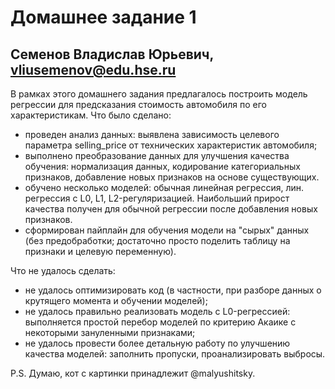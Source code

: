 # Домашнее задание 1
## Семенов Владислав Юрьевич, vliusemenov@edu.hse.ru

В рамках этого домашнего задания предлагалось построить модель регрессии для предсказания стоимость автомобиля по его характеристикам.
Что было сделано:
- проведен анализ данных: выявлена зависимость целевого параметра selling_price от технических характеристик автомобиля;
- выполнено преобразование данных для улучшения качества обучения: нормализация данных, кодирование категориальных признаков, добавление новых признаков на основе существующих.
- обучено несколько моделей: обычная линейная регрессия, лин. регрессия с L0, L1, L2-регуляризацией. Наибольший прирост качества получен для обычной регрессии после добавления новых признаков.
- сформирован пайплайн для обучения модели на "сырых" данных (без предобработки; достаточно просто поделить таблицу на признаки и целевую переменную).

Что не удалось сделать:
- не удалось оптимизировать код (в частности, при разборе данных о крутящего момента и обучении моделей);
- не удалось правильно реализовать модель с L0-регрессией: выполняется простой перебор моделей по критерию Акаике с некоторыми зануленными признаками;
- не удалось провести более детальную работу по улучшению качества моделей: заполнить пропуски, проанализировать выбросы.

P.S. Думаю, кот с картинки принадлежит @malyushitsky.
